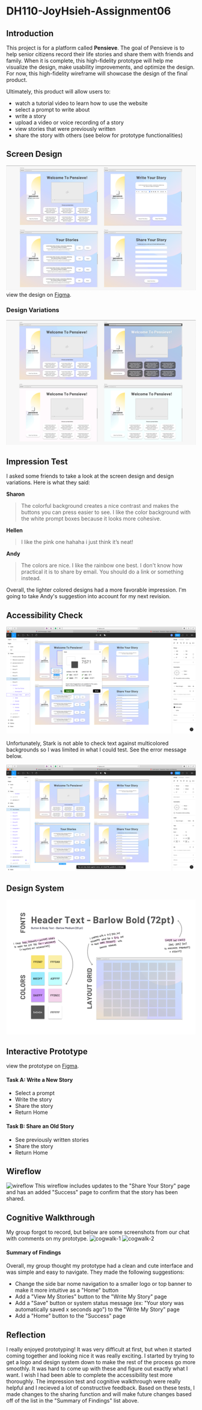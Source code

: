 # DH110-JoyHsieh-Assignment06
## Introduction
This project is for a platform called **Pensieve**. The goal of Pensieve is to help senior citizens record their life stories and share them with friends and family. When it is complete, this high-fidelity prototype will help me visualize the design, make usability improvements, and optimize the design. For now, this high-fidelity wireframe will showcase the design of the final product.  

Ultimately, this product will allow users to:

- watch a tutorial video to learn how to use the website
- select a prompt to write about
- write a story
- upload a video or voice recording of a story
- view stories that were previously written
- share the story with others
(see below for prototype functionalities)

## Screen Design
![Screen Design](screen-design.png)
view the design on [Figma](https://www.figma.com/file/1u7553IPa6LgAZey8nxkDp/DH110-Prototype?node-id=0%3A1).

### Design Variations
![Design Variations](design-variations.png)

## Impression Test
I asked some friends to take a look at the screen design and design variations. Here is what they said:

**Sharon**
> The colorful background creates a nice contrast and makes the buttons you can press easier to see. I like the color background with the white prompt boxes because it looks more cohesive.

**Hellen**
> I like the pink one hahaha i just think it’s neat!

**Andy**
> The colors are nice. I like the rainbow one best. I don't know how practical it is to share by email. You should do a link or something instead.

Overall, the lighter colored designs had a more favorable impression. I'm going to take Andy's suggestion into account for my next revision.

## Accessibility Check
![Accessibility Check](accessibility-check.png)

Unfortunately, Stark is not able to check text against multicolored backgrounds so I was limited in what I could test. See the error message below.

![Accessibility Check Fail](accessibility-check-fail.png)

## Design System
![Design System](design-system.png)

## Interactive Prototype
view the prototype on [Figma](https://www.figma.com/proto/1u7553IPa6LgAZey8nxkDp/DH110-Prototype?node-id=6%3A891&scaling=min-zoom&page-id=0%3A1).

#### Task A: Write a New Story
- Select a prompt
- Write the story
- Share the story
- Return Home

#### Task B: Share an Old Story
- See previously written stories
- Share the story
- Return Home

## Wireflow
![wireflow](https://user-images.githubusercontent.com/82081636/118596689-8faaa200-b760-11eb-8ad5-7edc931db6b3.png)
This wireflow includes updates to the "Share Your Story" page and has an added "Success" page to confirm that the story has been shared.

## Cognitive Walkthrough
My group forgot to record, but below are some screenshots from our chat with comments on my prototype.
<img width="479" alt="cogwalk-1" src="https://user-images.githubusercontent.com/82081636/118898043-89333c00-b8c0-11eb-9768-af41c0a088f3.png">
<img width="477" alt="cogwalk-2" src="https://user-images.githubusercontent.com/82081636/118898040-859fb500-b8c0-11eb-869b-9ae807edf747.png">

#### Summary of Findings
Overall, my group thought my prototype had a clean and cute interface and was simple and easy to navigate. They made the following suggestions:
- Change the side bar nome navigation to a smaller logo or top banner to make it more intuitive as a "Home" button
- Add a "View My Stories" button to the "Write My Story" page
- Add a "Save" button or system status message (ex: "Your story was automatically saved x seconds ago") to the "Write My Story" page
- Add a "Home" button to the "Success" page

## Reflection
I really enjoyed prototyping! It was very difficult at first, but when it started coming together and looking nice it was really exciting. I started by trying to get a logo and design system down to make the rest of the process go more smoothly. It was hard to come up with these and figure out exactly what I want. I wish I had been able to complete the accessibility test more thoroughly. The impression test and cognitive walkthrough were really helpful and I recieved a lot of constructive feedback. Based on these tests, I made changes to the sharing function and will make future changes based off of the list in the "Summary of Findings" list above.
